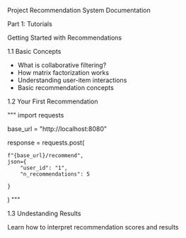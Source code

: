Project Recommendation System Documentation

Part 1: Tutorials

Getting Started with Recommendations

1.1 Basic Concepts

- What is collaborative filtering?
- How matrix factorization works
- Understanding user-item interactions
- Basic recommendation concepts

1.2 Your First Recommendation

"""
import requests

base_url = "http://localhost:8080"

response = requests.post(

    f"{base_url}/recommend",
    json={
        "user_id": "1",
        "n_recommendations": 5

    }

)
"""

1.3 Undestanding Results

Learn how to interpret recommendation scores and results